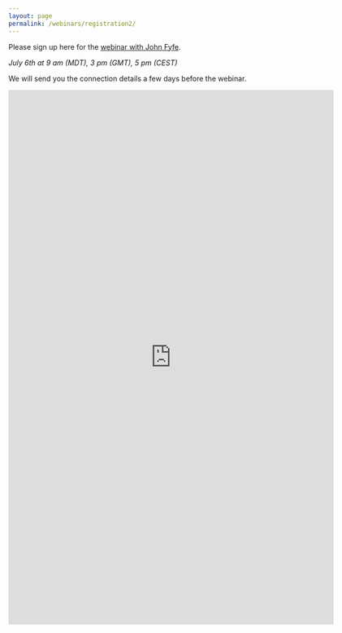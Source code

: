 ```yaml
---
layout: page
permalink: /webinars/registration2/
---
```


Please sign up here for the [webinar with John Fyfe](https://large-ensemble.github.io/webinars/).

_July 6th at 9 am (MDT), 3 pm (GMT), 5 pm (CEST)_

We will send you the connection details a few days before the webinar.


<iframe src="https://docs.google.com/forms/d/e/1FAIpQLSfpOKBOyct3_dr29_5TlrxFvIL3_bj-h7iNZYiS-7rYDRkCDw/viewform?embedded=true" width="640" height="1050" frameborder="0" marginheight="0" marginwidth="0">Loading…</iframe>

